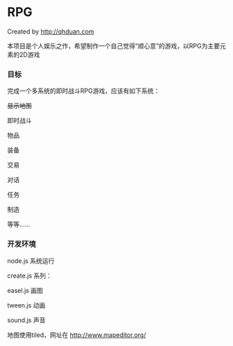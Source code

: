 # RPG

Created by http://qhduan.com

本项目是个人娱乐之作，希望制作一个自己觉得“顺心意”的游戏，以RPG为主要元素的2D游戏

### 目标

完成一个多系统的即时战斗RPG游戏，应该有如下系统：

~~显示地图~~

即时战斗

物品

装备

交易

对话

任务

制造

等等……


### 开发环境

node.js 系统运行

create.js 系列：

easel.js 画图

tween.js 动画

sound.js 声音

地图使用tiled，网址在 http://www.mapeditor.org/
